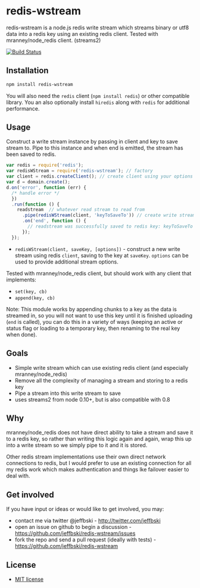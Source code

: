 # redis-wstream

redis-wstream is a node.js redis write stream which streams binary or utf8 data into a redis key using an existing redis client. Tested with mranney/node_redis client. (streams2)

[![Build Status](https://secure.travis-ci.org/jeffbski/redis-wstream.png?branch=master)](http://travis-ci.org/jeffbski/redis-wstream)

## Installation

```bash
npm install redis-wstream
```

You will also need the `redis` client (`npm install redis`) or other compatible library. You an also optionally install `hiredis` along with `redis` for additional performance.

## Usage

Construct a write stream instance by passing in client and key to save stream to. Pipe to this instance and when end is emitted, the stream has been saved to redis.

```javascript
var redis = require('redis');
var redisWStream = require('redis-wstream'); // factory
var client = redis.createClient(); // create client using your options and auth
var d = domain.create();
d.on('error', function (err) {
  /* handle error */
  })
  .run(function () {
    readstream  // whatever read stream to read from
      .pipe(redisWStream(client, 'keyToSaveTo')) // create write stream instance saving to keyToSaveTo
      .on('end', function () {
        // readstream was successfully saved to redis key: keyToSaveTo
      });
  });
```

 - `redisWStream(client, saveKey, [options])` - construct a new write stream using redis `client`, saving to the key at `saveKey`. `options` can be used to provide additional stream options.

Tested with mranney/node_redis client, but should work with any client that implements:

 - `set(key, cb)`
 - `append(key, cb)`

Note: This module works by appending chunks to a key as the data is streamed in, so you will not want to use this key until it is finished uploading (`end` is called), you can do this in a variety of ways (keeping an active or status flag or loading to a temporary key, then renaming to the real key when done).

## Goals

 - Simple write stream which can use existing redis client (and especially mranney/node_redis)
 - Remove all the complexity of managing a stream and storing to a redis key
 - Pipe a stream into this write stream to save
 - uses streams2 from node 0.10+, but is also compatible with 0.8

## Why

mranney/node_redis does not have direct ability to take a stream and save it to a redis key, so rather than writing this logic again and again, wrap this up into a write stream so we simply pipe to it and it is stored.

Other redis stream implementations use their own direct network connections to redis, but I would prefer to use an existing connection for all my redis work which makes authentication and things lke failover easier to deal with.

## Get involved

If you have input or ideas or would like to get involved, you may:

 - contact me via twitter @jeffbski  - <http://twitter.com/jeffbski>
 - open an issue on github to begin a discussion - <https://github.com/jeffbski/redis-wstream/issues>
 - fork the repo and send a pull request (ideally with tests) - <https://github.com/jeffbski/redis-wstream>

## License

 - [MIT license](http://github.com/jeffbski/redis-wstream/raw/master/LICENSE)

